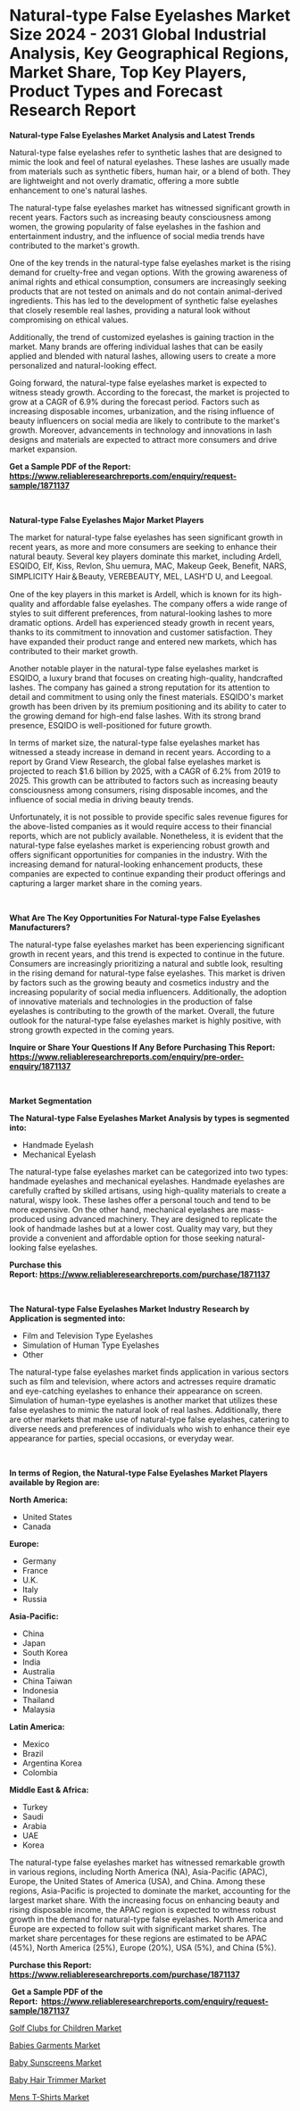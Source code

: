<p><h1>Natural-type False Eyelashes Market Size 2024 - 2031 Global Industrial Analysis, Key Geographical Regions, Market Share, Top Key Players, Product Types and Forecast Research Report</h1></p><p><strong>Natural-type False Eyelashes Market Analysis and Latest Trends</strong></p>
<p><p>Natural-type false eyelashes refer to synthetic lashes that are designed to mimic the look and feel of natural eyelashes. These lashes are usually made from materials such as synthetic fibers, human hair, or a blend of both. They are lightweight and not overly dramatic, offering a more subtle enhancement to one's natural lashes.</p><p>The natural-type false eyelashes market has witnessed significant growth in recent years. Factors such as increasing beauty consciousness among women, the growing popularity of false eyelashes in the fashion and entertainment industry, and the influence of social media trends have contributed to the market's growth.</p><p>One of the key trends in the natural-type false eyelashes market is the rising demand for cruelty-free and vegan options. With the growing awareness of animal rights and ethical consumption, consumers are increasingly seeking products that are not tested on animals and do not contain animal-derived ingredients. This has led to the development of synthetic false eyelashes that closely resemble real lashes, providing a natural look without compromising on ethical values.</p><p>Additionally, the trend of customized eyelashes is gaining traction in the market. Many brands are offering individual lashes that can be easily applied and blended with natural lashes, allowing users to create a more personalized and natural-looking effect.</p><p>Going forward, the natural-type false eyelashes market is expected to witness steady growth. According to the forecast, the market is projected to grow at a CAGR of 6.9% during the forecast period. Factors such as increasing disposable incomes, urbanization, and the rising influence of beauty influencers on social media are likely to contribute to the market's growth. Moreover, advancements in technology and innovations in lash designs and materials are expected to attract more consumers and drive market expansion.</p></p>
<p><strong>Get a Sample PDF of the Report:&nbsp; <a href="https://www.reliableresearchreports.com/enquiry/request-sample/1871137">https://www.reliableresearchreports.com/enquiry/request-sample/1871137</a></strong></p>
<p>&nbsp;</p>
<p><strong>Natural-type False Eyelashes Major Market Players</strong></p>
<p><p>The market for natural-type false eyelashes has seen significant growth in recent years, as more and more consumers are seeking to enhance their natural beauty. Several key players dominate this market, including Ardell, ESQIDO, Elf, Kiss, Revlon, Shu uemura, MAC, Makeup Geek, Benefit, NARS, SIMPLICITY Hair＆Beauty, VEREBEAUTY, MEL, LASH'D U, and Leegoal.</p><p>One of the key players in this market is Ardell, which is known for its high-quality and affordable false eyelashes. The company offers a wide range of styles to suit different preferences, from natural-looking lashes to more dramatic options. Ardell has experienced steady growth in recent years, thanks to its commitment to innovation and customer satisfaction. They have expanded their product range and entered new markets, which has contributed to their market growth.</p><p>Another notable player in the natural-type false eyelashes market is ESQIDO, a luxury brand that focuses on creating high-quality, handcrafted lashes. The company has gained a strong reputation for its attention to detail and commitment to using only the finest materials. ESQIDO's market growth has been driven by its premium positioning and its ability to cater to the growing demand for high-end false lashes. With its strong brand presence, ESQIDO is well-positioned for future growth.</p><p>In terms of market size, the natural-type false eyelashes market has witnessed a steady increase in demand in recent years. According to a report by Grand View Research, the global false eyelashes market is projected to reach $1.6 billion by 2025, with a CAGR of 6.2% from 2019 to 2025. This growth can be attributed to factors such as increasing beauty consciousness among consumers, rising disposable incomes, and the influence of social media in driving beauty trends.</p><p>Unfortunately, it is not possible to provide specific sales revenue figures for the above-listed companies as it would require access to their financial reports, which are not publicly available. Nonetheless, it is evident that the natural-type false eyelashes market is experiencing robust growth and offers significant opportunities for companies in the industry. With the increasing demand for natural-looking enhancement products, these companies are expected to continue expanding their product offerings and capturing a larger market share in the coming years.</p></p>
<p>&nbsp;</p>
<p><strong>What Are The Key Opportunities For Natural-type False Eyelashes Manufacturers?</strong></p>
<p><p>The natural-type false eyelashes market has been experiencing significant growth in recent years, and this trend is expected to continue in the future. Consumers are increasingly prioritizing a natural and subtle look, resulting in the rising demand for natural-type false eyelashes. This market is driven by factors such as the growing beauty and cosmetics industry and the increasing popularity of social media influencers. Additionally, the adoption of innovative materials and technologies in the production of false eyelashes is contributing to the growth of the market. Overall, the future outlook for the natural-type false eyelashes market is highly positive, with strong growth expected in the coming years.</p></p>
<p><strong>Inquire or Share Your Questions If Any Before Purchasing This Report: <a href="https://www.reliableresearchreports.com/enquiry/pre-order-enquiry/1871137">https://www.reliableresearchreports.com/enquiry/pre-order-enquiry/1871137</a></strong></p>
<p>&nbsp;</p>
<p><strong>Market Segmentation</strong></p>
<p><strong>The Natural-type False Eyelashes Market Analysis by types is segmented into:</strong></p>
<p><ul><li>Handmade Eyelash</li><li>Mechanical Eyelash</li></ul></p>
<p><p>The natural-type false eyelashes market can be categorized into two types: handmade eyelashes and mechanical eyelashes. Handmade eyelashes are carefully crafted by skilled artisans, using high-quality materials to create a natural, wispy look. These lashes offer a personal touch and tend to be more expensive. On the other hand, mechanical eyelashes are mass-produced using advanced machinery. They are designed to replicate the look of handmade lashes but at a lower cost. Quality may vary, but they provide a convenient and affordable option for those seeking natural-looking false eyelashes.</p></p>
<p><strong>Purchase this Report:&nbsp;<a href="https://www.reliableresearchreports.com/purchase/1871137">https://www.reliableresearchreports.com/purchase/1871137</a></strong></p>
<p>&nbsp;</p>
<p><strong>The Natural-type False Eyelashes Market Industry Research by Application is segmented into:</strong></p>
<p><ul><li>Film and Television Type Eyelashes</li><li>Simulation of Human Type Eyelashes</li><li>Other</li></ul></p>
<p><p>The natural-type false eyelashes market finds application in various sectors such as film and television, where actors and actresses require dramatic and eye-catching eyelashes to enhance their appearance on screen. Simulation of human-type eyelashes is another market that utilizes these false eyelashes to mimic the natural look of real lashes. Additionally, there are other markets that make use of natural-type false eyelashes, catering to diverse needs and preferences of individuals who wish to enhance their eye appearance for parties, special occasions, or everyday wear.</p></p>
<p>&nbsp;</p>
<p><strong>In terms of Region, the Natural-type False Eyelashes Market Players available by Region are:</strong></p>
<p>
    <p> <strong> North America: </strong>
        <ul>
            <li>United States</li>
            <li>Canada</li>
        </ul>
        </p> 
    <p> <strong> Europe: </strong>
        <ul>
            <li>Germany</li>
            <li>France</li>
            <li>U.K.</li>
            <li>Italy</li>
            <li>Russia</li>
        </ul>
        </p> 
    <p> <strong> Asia-Pacific: </strong>
        <ul>
            <li>China</li>
            <li>Japan</li>
            <li>South Korea</li>
            <li>India</li>
            <li>Australia</li>
            <li>China Taiwan</li>
            <li>Indonesia</li>
            <li>Thailand</li>
            <li>Malaysia</li>
        </ul>
        </p> 
    <p> <strong> Latin America: </strong>
        <ul>
            <li>Mexico</li>
            <li>Brazil</li>
            <li>Argentina Korea</li>
            <li>Colombia</li>
        </ul>
        </p> 
    <p> <strong> Middle East & Africa: </strong>
        <ul>
            <li>Turkey</li>
            <li>Saudi</li>
            <li>Arabia</li>
            <li>UAE</li>
            <li>Korea</li>
        </ul>
    </p>
    </p>
<p><p>The natural-type false eyelashes market has witnessed remarkable growth in various regions, including North America (NA), Asia-Pacific (APAC), Europe, the United States of America (USA), and China. Among these regions, Asia-Pacific is projected to dominate the market, accounting for the largest market share. With the increasing focus on enhancing beauty and rising disposable income, the APAC region is expected to witness robust growth in the demand for natural-type false eyelashes. North America and Europe are expected to follow suit with significant market shares. The market share percentages for these regions are estimated to be APAC (45%), North America (25%), Europe (20%), USA (5%), and China (5%).</p></p>
<p><strong>Purchase this Report: <a href="https://www.reliableresearchreports.com/purchase/1871137">https://www.reliableresearchreports.com/purchase/1871137</a></strong></p>
<p>&nbsp;<strong>Get a Sample PDF of the Report:&nbsp;&nbsp;<a href="https://www.reliableresearchreports.com/enquiry/request-sample/1871137">https://www.reliableresearchreports.com/enquiry/request-sample/1871137</a></strong></p>
<p><strong></strong></p>
<p><p><a href="https://github.com/deliacustodio40/Market-Research-Report-List-2/blob/main/golf-clubs-for-children-market.md">Golf Clubs for Children Market</a></p><p><a href="https://github.com/maliyahmorrow6654/Market-Research-Report-List-2/blob/main/babies-garments-market.md">Babies Garments Market</a></p><p><a href="https://github.com/dzharov81/Market-Research-Report-List-2/blob/main/baby-sunscreens-market.md">Baby Sunscreens Market</a></p><p><a href="https://github.com/ambrozg/Market-Research-Report-List-2/blob/main/baby-hair-trimmer-market.md">Baby Hair Trimmer Market</a></p><p><a href="https://github.com/scarol104/Market-Research-Report-List-2/blob/main/mens-t-shirts-market.md">Mens T-Shirts Market</a></p></p>